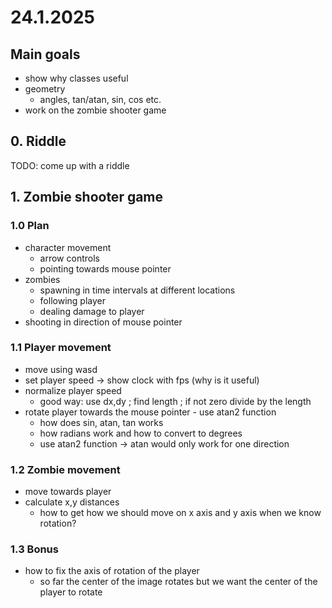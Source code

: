 # 24.1.2025

## Main goals

- show why classes useful
- geometry 
  - angles, tan/atan, sin, cos etc.
- work on the zombie shooter game

## 0. Riddle

TODO: come up with a riddle

## 1. Zombie shooter game

### 1.0 Plan

- character movement
  - arrow controls
  - pointing towards mouse pointer
- zombies
  - spawning in time intervals at different locations
  - following player
  - dealing damage to player
- shooting in direction of mouse pointer

### 1.1 Player movement

- move using wasd
- set player speed -> show clock with fps (why is it useful)
- normalize player speed
  - good way: use dx,dy ; find length ; if not zero divide by the length
- rotate player towards the mouse pointer - use atan2 function 
  - how does sin, atan, tan works
  - how radians work and how to convert to degrees
  - use atan2 function -> atan would only work for one direction


### 1.2 Zombie movement

- move towards player
- calculate x,y distances 
  - how to get how we should move on x axis and y axis when we know rotation?

### 1.3 Bonus

- how to fix the axis of rotation of the player
  - so far the center of the image rotates but we want the center of the player to rotate

